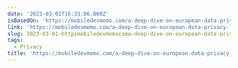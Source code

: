 ```yaml
---
date: '2023-03-01T16:33:06.000Z'
isBasedOn: 'https://mobiledevmemo.com/a-deep-dive-on-european-data-privacy-law/'
link: 'https://mobiledevmemo.com/a-deep-dive-on-european-data-privacy-law/'
slug: 2023-03-01-httpsmobiledevmemocoma-deep-dive-on-european-data-privacy-law
tags:
  - Privacy
title: 'https://mobiledevmemo.com/a-deep-dive-on-european-data-privacy-law/'
---
```


